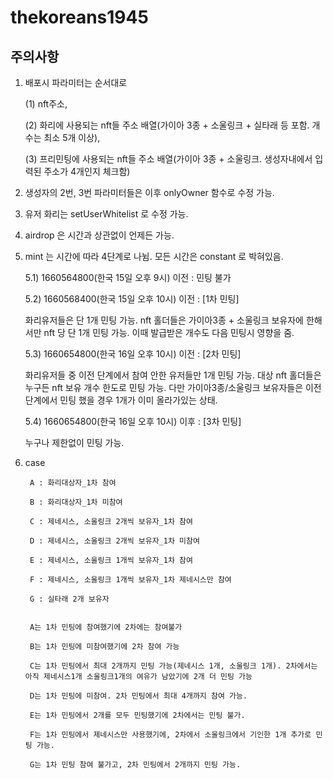 # thekoreans1945

## 주의사항
1. 배포시 파라미터는 순서대로

    (1) nft주소,

    (2) 화리에 사용되는 nft들 주소 배열(가이아 3종 + 소울링크 + 실타래 등 포함. 개수는 최소 5개 이상),
    
    (3) 프리민팅에 사용되는 nft들 주소 배열(가이아 3종 + 소울링크. 생성자내에서 입력된 주소가 4개인지 체크함)

2. 생성자의 2번, 3번 파라미터들은 이후 onlyOwner 함수로 수정 가능.
3. 유저 화리는 setUserWhitelist 로 수정 가능.
4. airdrop 은 시간과 상관없이 언제든 가능.
5. mint 는 시간에 따라 4단계로 나뉨. 모든 시간은 constant 로 박혀있음.

    5.1) 1660564800(한국 15일 오후 9시) 이전 : 민팅 불가

    5.2) 1660568400(한국 15일 오후 10시) 이전 : [1차 민팅]
    
    화리유저들은 단 1개 민팅 가능. nft 홀더들은 가이아3종 + 소울링크 보유자에 한해서만 nft 당 단 1개 민팅 가능. 이때 발급받은 개수도 다음 민팅시 영향을 줌.

    5.3) 1660654800(한국 16일 오후 10시) 이전 : [2차 민팅]
    
     화리유저들 중 이전 단계에서 참여 안한 유저들만 1개 민팅 가능. 대상 nft 홀더들은 누구든 nft 보유 개수 한도로 민팅 가능. 다만 가이아3종/소울링크 보유자들은 이전 단계에서 민팅 했을 경우 1개가 이미 올라가있는 상태.

    5.4) 1660654800(한국 16일 오후 10시) 이후 : [3차 민팅]
    
    누구나 제한없이 민팅 가능.

6. case

        A : 화리대상자_1차 참여

        B : 화리대상자_1차 미참여

        C : 제네시스, 소울링크 2개씩 보유자_1차 참여

        D : 제네시스, 소울링크 2개씩 보유자_1차 미참여

        E : 제네시스, 소울링크 1개씩 보유자_1차 참여

        F : 제네시스, 소울링크 1개씩 보유자_1차 제네시스만 참여

        G : 실타래 2개 보유자


        A는 1차 민팅에 참여했기에 2차에는 참여불가

        B는 1차 민팅에 미참여했기에 2차 참여 가능
        
        C는 1차 민팅에서 최대 2개까지 민팅 가능(제네시스 1개, 소울링크 1개). 2차에서는 아직 제네시스1개 소울링크1개의 여유가 남았기에 2개 더 민팅 가능
        
        D는 1차 민팅에 미참여. 2차 민팅에서 최대 4개까지 참여 가능.
        
        E는 1차 민팅에서 2개를 모두 민팅했기에 2차에서는 민팅 불가.
        
        F는 1차 민팅에서 제네시스만 사용했기에, 2차에서 소울링크에서 기인한 1개 추가로 민팅 가능.
        
        G는 1차 민팅 참여 불가고, 2차 민팅에서 2개까지 민팅 가능.
